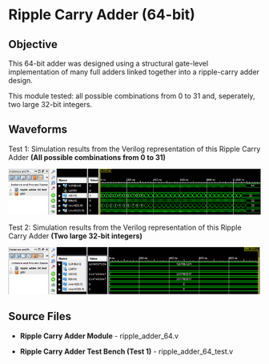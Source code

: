# Ripple Carry Adder (64-bit)

## Objective

This 64-bit adder was designed using a structural gate-level implementation of many full adders linked together into a ripple-carry adder design. 

This module tested: all possible combinations from 0 to 31 and, seperately, two large 32-bit integers. 

## Waveforms

Test 1: Simulation results from the Verilog representation of this Ripple Carry Adder **(All possible combinations from 0 to 31)**

![Project 4 Waveform for Test 1](/Project%204%20-%2064-Bit%20Adder/ripple_adder_64/Simulation%20Waveforms/project4_test_A.png)

Test 2: Simulation results from the Verilog representation of this Ripple Carry Adder **(Two large 32-bit integers)**

![Project 4 Waveform for Test 2](/Project%204%20-%2064-Bit%20Adder/ripple_adder_64/Simulation%20Waveforms/project4_test_B.png)

## Source Files

- **Ripple Carry Adder Module** - ripple_adder_64.v

- **Ripple Carry Adder Test Bench (Test 1)** - ripple_adder_64_test.v